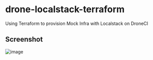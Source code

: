 # drone-localstack-terraform
Using Terraform to provision Mock Infra with Localstack on DroneCI

## Screenshot

![image](https://user-images.githubusercontent.com/567298/110138385-98830d00-7dda-11eb-86e8-e435bae61c4d.png)

